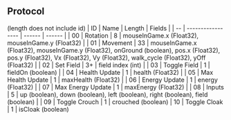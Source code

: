 ## Protocol
(length does not include id)
| ID |       Name        | Length | Fields |
| -- | ----------------- | ------ | ------ |
| 00 | Rotation          | 8      | mouseInGame.x (Float32), mouseInGame.y (Float32) |
| 01 | Movement          | 33     | mouseInGame.x (Float32), mouseInGame.y (Float32), onGround (boolean), pos.x (Float32), pos.y (Float32), Vx (Float32), Vy (Float32), walk_cycle (Float32), yOff (Float32) |
| 02 | Set Field         | 3+     | field index (int) |
| 03 | Toggle Field      | 1      | fieldOn (boolean) |
| 04 | Health Update     | 1      | health (Float32) |
| 05 | Max Health Update | 1      | maxHealth (Float32) |
| 06 | Energy Update     | 1      | energy (Float32) |
| 07 | Max Energy Update | 1      | maxEnergy (Float32) |
| 08 | Inputs            | 5      | up (boolean), down (boolean), left (boolean), right (boolean), field (boolean) |
| 09 | Toggle Crouch     | 1      | crouched (boolean)
| 10 | Toggle Cloak      | 1      | isCloak (boolean)